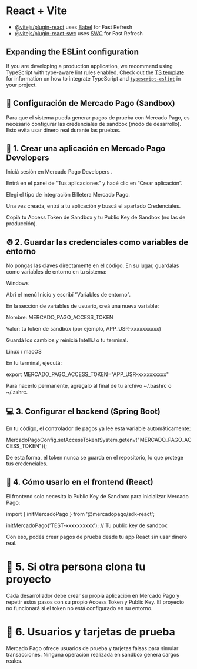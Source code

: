 # React + Vite

- [@vitejs/plugin-react](https://github.com/vitejs/vite-plugin-react/blob/main/packages/plugin-react) uses [Babel](https://babeljs.io/) for Fast Refresh
- [@vitejs/plugin-react-swc](https://github.com/vitejs/vite-plugin-react/blob/main/packages/plugin-react-swc) uses [SWC](https://swc.rs/) for Fast Refresh

## Expanding the ESLint configuration

If you are developing a production application, we recommend using TypeScript with type-aware lint rules enabled. Check out the [TS template](https://github.com/vitejs/vite/tree/main/packages/create-vite/template-react-ts) for information on how to integrate TypeScript and [`typescript-eslint`](https://typescript-eslint.io) in your project.

## 🧾 Configuración de Mercado Pago (Sandbox)

Para que el sistema pueda generar pagos de prueba con Mercado Pago, es necesario configurar las credenciales de sandbox (modo de desarrollo).
Esto evita usar dinero real durante las pruebas.

## 🔑 1. Crear una aplicación en Mercado Pago Developers

Iniciá sesión en Mercado Pago Developers
.

Entrá en el panel de “Tus aplicaciones” y hacé clic en “Crear aplicación”.

Elegí el tipo de integración Billetera Mercado Pago.

Una vez creada, entrá a tu aplicación y buscá el apartado Credenciales.

Copiá tu Access Token de Sandbox y tu Public Key de Sandbox (no las de producción).

## ⚙️ 2. Guardar las credenciales como variables de entorno

No pongas las claves directamente en el código.
En su lugar, guardalas como variables de entorno en tu sistema:

Windows

Abrí el menú Inicio y escribí “Variables de entorno”.

En la sección de variables de usuario, creá una nueva variable:

Nombre: MERCADO_PAGO_ACCESS_TOKEN

Valor: tu token de sandbox (por ejemplo, APP_USR-xxxxxxxxxx)

Guardá los cambios y reiniciá IntelliJ o tu terminal.

Linux / macOS

En tu terminal, ejecutá:

export MERCADO_PAGO_ACCESS_TOKEN="APP_USR-xxxxxxxxxx"


Para hacerlo permanente, agregalo al final de tu archivo ~/.bashrc o ~/.zshrc.

##  💻 3. Configurar el backend (Spring Boot)

En tu código, el controlador de pagos ya lee esta variable automáticamente:

MercadoPagoConfig.setAccessToken(System.getenv("MERCADO_PAGO_ACCESS_TOKEN"));


De esta forma, el token nunca se guarda en el repositorio, lo que protege tus credenciales.

## 🧩 4. Cómo usarlo en el frontend (React)

El frontend solo necesita la Public Key de Sandbox para inicializar Mercado Pago:

import { initMercadoPago } from '@mercadopago/sdk-react';

initMercadoPago('TEST-xxxxxxxxxx'); // Tu public key de sandbox


Con eso, podés crear pagos de prueba desde tu app React sin usar dinero real.

# 🤝 5. Si otra persona clona tu proyecto

Cada desarrollador debe crear su propia aplicación en Mercado Pago y repetir estos pasos con su propio Access Token y Public Key.
El proyecto no funcionará si el token no está configurado en su entorno.

# 🧪 6. Usuarios y tarjetas de prueba

Mercado Pago ofrece usuarios de prueba y tarjetas falsas
 para simular transacciones.
Ninguna operación realizada en sandbox genera cargos reales.